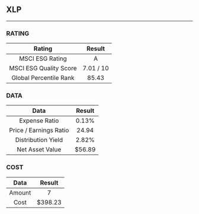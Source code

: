 ## XLP
----
### RATING

|Rating|Result|
|:----:|:---:|
|MSCI ESG Rating|A|
|MSCI ESG Quality Score|7.01 / 10|
|Global Percentile Rank|85.43|

### DATA

|Data|Result|
|:----:|:---:|
|Expense Ratio|0.13%|
|Price / Earnings Ratio|24.94|
|Distribution Yield|2.82%|
|Net Asset Value|$56.89|

### COST

|Data|Result|
|:----:|:---:|
|Amount|7|
|Cost|$398.23|
